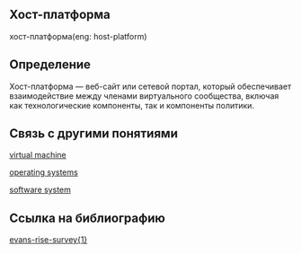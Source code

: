 ## Хост-платформа
хост-платформа(eng: host-platform) 

## Определение
Хост-платформа — веб-сайт или сетевой портал, который обеспечивает взаимодействие между членами виртуального сообщества, включая как технологические компоненты, так и компоненты политики.
## Связь с другими понятиями

[virtual machine](https://github.com/vernikkkkkkkkkkkkkkkkkkk/concept/blob/main/virtual%20machines/virtual%20machines/virtual%20machines.md)

[operating systems](https://github.com/vernikkkkkkkkkkkkkkkkkkk/concept/blob/main/virtual%20machines/virtual%20machines/operating%20systems.md)

[software system](https://github.com/vernikkkkkkkkkkkkkkkkkkk/concept/blob/main/virtual%20machines/virtual%20machines/software%20system.md)

## Cсылка на библиографию
[evans-rise-survey{1}](https://github.com/vernikkkkkkkkkkkkkkkkkkk/concept/blob/main/bibliography/virtual%20machines/evans-rise-survey%7B1%7D.md)
